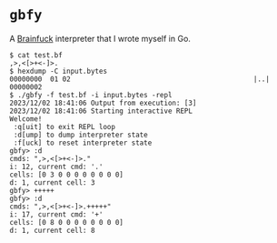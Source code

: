 # `gbfy`

A [Brainfuck](https://en.wikipedia.org/wiki/Brainfuck) interpreter that I wrote myself in Go. 


```
$ cat test.bf
,>,<[>+<-]>.
$ hexdump -C input.bytes
00000000  01 02                                             |..|
00000002
$ ./gbfy -f test.bf -i input.bytes -repl
2023/12/02 18:41:06 Output from execution: [3]
2023/12/02 18:41:06 Starting interactive REPL
Welcome!
 :q[uit] to exit REPL loop 
 :d[ump] to dump interpreter state
 :f[uck] to reset interpreter state
gbfy> :d
cmds: ",>,<[>+<-]>."
i: 12, current cmd: '.'
cells: [0 3 0 0 0 0 0 0 0 0]
d: 1, current cell: 3
gbfy> +++++
gbfy> :d
cmds: ",>,<[>+<-]>.+++++"
i: 17, current cmd: '+'
cells: [0 8 0 0 0 0 0 0 0 0]
d: 1, current cell: 8
```
